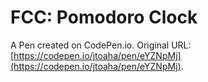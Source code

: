 # FCC: Pomodoro Clock

A Pen created on CodePen.io. Original URL: [https://codepen.io/jtoaha/pen/eYZNpMj](https://codepen.io/jtoaha/pen/eYZNpMj).


